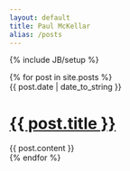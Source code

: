 ```yaml
---
layout: default
title: Paul McKellar
alias: /posts
---
```

{% include JB/setup %}

<div class="posts unstyled">
  {% for post in site.posts %}
    <div class="post row">
      <div class="col-sm-2 hidden-xs post-date">
        <span>{{ post.date | date_to_string }}</span>
      </div>
      <div class="col-sm-6 col-xs-12">
        <a href="{{ BASE_PATH }}{{ post.url }}"><h1>{{ post.title }}</h1></a>
      </div>
    </div>
    <div class="row">
      <div class="col-sm-offset-2 col-sm-6 col-sm-12">
        {{ post.content }}
      </div>
    </div>
  {% endfor %}
</div>
